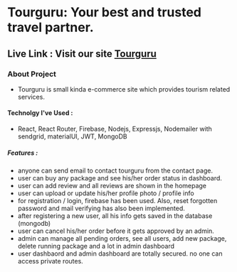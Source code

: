 # Tourguru: Your best and trusted travel partner.

## Live Link : Visit our site [Tourguru](https://tourguru.babulakter.com)

### About Project

- Tourguru is small kinda e-commerce site which provides tourism related services.

#### Technolgy I've Used :

- React, React Router, Firebase, Nodejs, Expressjs, Nodemailer with sendgrid, materialUI, JWT, MongoDB

##### Features :

- anyone can send email to contact tourguru from the contact page.
- user can buy any package and see his/her order status in dashboard.
- user can add review and all reviews are shown in the homepage
- user can upload or update his/her profile photo / profile info
- for registration / login, firebase has been used. Also, reset forgotten password and mail verifying has also been implemented.
- after registering a new user, all his info gets saved in the database (mongodb)
- user can cancel his/her order before it gets approved by an admin.
- admin can manage all pending orders, see all users, add new package, delete running package and a lot in admin dashboard
- user dashbaord and admin dashboard are totally secured. no one can access private routes.

